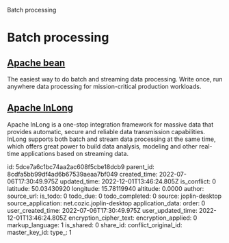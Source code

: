 Batch processing

# Batch processing

## [**Apache bean**](https://beam.apache.org/)
The easiest way to do batch and streaming data processing. Write once, run anywhere data processing for mission-critical production workloads.

## [**Apache InLong**](https://inlong.apache.org/)
Apache InLong is a one-stop integration framework for massive data that provides automatic, secure and reliable data transmission capabilities. InLong supports both batch and stream data processing at the same time, which offers great power to build data analysis, modeling and other real-time applications based on streaming data.

id: 5dce7a6c1bc74aa2ac608f5cbe18dcb9
parent_id: 8cdfa5bb99df4ad6b67539aeaa7bf049
created_time: 2022-07-06T17:30:49.975Z
updated_time: 2022-12-01T13:46:24.805Z
is_conflict: 0
latitude: 50.03430920
longitude: 15.78119940
altitude: 0.0000
author: 
source_url: 
is_todo: 0
todo_due: 0
todo_completed: 0
source: joplin-desktop
source_application: net.cozic.joplin-desktop
application_data: 
order: 0
user_created_time: 2022-07-06T17:30:49.975Z
user_updated_time: 2022-12-01T13:46:24.805Z
encryption_cipher_text: 
encryption_applied: 0
markup_language: 1
is_shared: 0
share_id: 
conflict_original_id: 
master_key_id: 
type_: 1